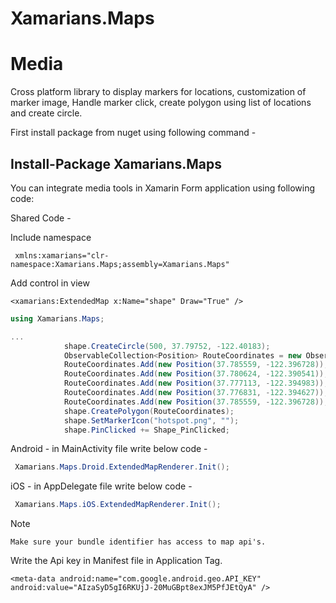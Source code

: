 # Xamarians.Maps
# Media
Cross platform library to display markers for locations, customization of marker image, Handle marker click, create polygon using list of locations and create circle.

First install package from nuget using following command -
## Install-Package Xamarians.Maps

You can integrate media tools in Xamarin Form application using following code:

 Shared Code -

Include namespace
```xaml
 xmlns:xamarians="clr-namespace:Xamarians.Maps;assembly=Xamarians.Maps"
``` 
Add control in view
```xaml
<xamarians:ExtendedMap x:Name="shape" Draw="True" />
```
 
```c#
using Xamarians.Maps;
```

```c#
...
            shape.CreateCircle(500, 37.79752, -122.40183);
            ObservableCollection<Position> RouteCoordinates = new ObservableCollection<Position>();
            RouteCoordinates.Add(new Position(37.785559, -122.396728));
            RouteCoordinates.Add(new Position(37.780624, -122.390541));
            RouteCoordinates.Add(new Position(37.777113, -122.394983));
            RouteCoordinates.Add(new Position(37.776831, -122.394627));
            RouteCoordinates.Add(new Position(37.785559, -122.396728));
            shape.CreatePolygon(RouteCoordinates);
            shape.SetMarkerIcon("hotspot.png", "");
            shape.PinClicked += Shape_PinClicked;
```	    
		
Android - in MainActivity file write below code -
```c#
 Xamarians.Maps.Droid.ExtendedMapRenderer.Init();
```

iOS - in AppDelegate file write below code -
```c#
 Xamarians.Maps.iOS.ExtendedMapRenderer.Init();
```
Note
```
Make sure your bundle identifier has access to map api's.
```
Write the Api key in Manifest file in Application Tag.
```
<meta-data android:name="com.google.android.geo.API_KEY" android:value="AIzaSyD5gI6RKUjJ-20MuGBpt8exJM5PfJEtQyA" />
```

